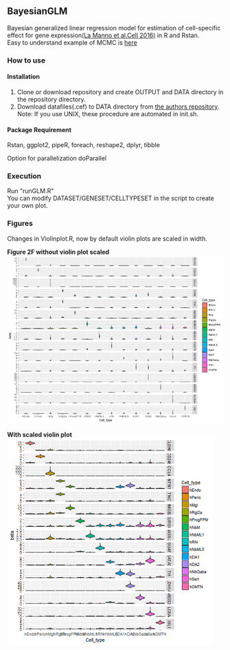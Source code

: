 ## BayesianGLM
Bayesian generalized linear regression model for estimation of cell-specific effect for gene expression[(La Manno et al.Cell 2016)](http://linnarssonlab.org/publications/2016/10/06/midbrain/) in R and Rstan.  
Easy to understand example of MCMC is [here](http://www.bewersdorff-online.de/amonopoly)

### How to use
#### Installation
1. Clone or download repository and create OUTPUT and DATA directory in the repository directory.  
2. Download datafiles(.cef) to DATA directory from [the authors repository](https://github.com/linnarsson-lab/ipynb-lamanno2016/tree/master/data).  
Note: If you use UNIX, these procedure are automated in init.sh.

#### Package Requirement
Rstan, ggplot2, pipeR, foreach, reshape2, dplyr, tibble

Option for parallelization
doParallel

### Execution
Run "runGLM.R"  
You can modify DATASET/GENESET/CELLTYPESET in the script to create your own plot.

### Figures 		
Changes in Violinplot.R, now by default violin plots are scaled in width.

**Figure 2F  without violin plot scaled**       		
![Figure 2F](Fig2F_old.png)    
       
**With scaled violin plot**   
![Figure 2F](Fig2F.png)		
 

